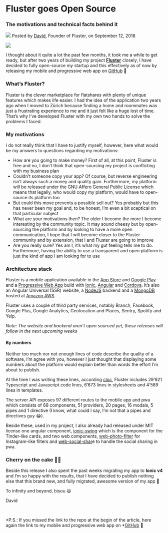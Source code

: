 # Fluster goes Open Source
### The motivations and technical facts behind it
![](/assets/blog/img/editor/david.png?raw=true) Posted by [David](mailto:david@fluster.io), Founder of Fluster, on September 12, 2018

![](/assets/blog/img/post/fluster-open-source.gif?raw=true)

I thought about it quite a lot the past few months, it took me a while to get ready, but after two years of building my project **[Fluster](https://fluster.io)** closely, I have decided to fully open-source my startup and this effectively as of now by releasing my mobile and progressive web app on [GitHub](https://github.com/fluster/fluster-app) 🎉

### What’s Fluster?

Fluster is the clever marketplace for flatshares with plenty of unique features which makes life easier. I had the idea of the application two years ago when I moved to Zürich because finding a home and roommates was just a frustrating experience to me and it just felt like a huge lost of time. That’s why I’ve developed Fluster with my own two hands to solve the problems I faced.

### My motivations

I do not really think that I have to justify myself, however, here what would be my answers to questions regarding my motivations:

* How are you going to make money? First of all, at this point, Fluster is free and no, I don’t think that open-sourcing my project is conflicting with my business plan
* Couldn’t someone copy your app? Of course, but reverse engineering isn’t always such a money and quality gain. Furthermore, my platform will be released under the GNU Affero General Public License which means that legally, who would copy my platform, would have to open-source its platform too
* But could this move prevents a possible sell out? Yes probably  but this has never been my goal and, to be honest, I’m even a bit sceptical on that particular subject
* What are your motivations then? The older I become the more I become interesting by the community topic. It may sound cheesy but by open-sourcing the platform and by looking to have a more open communication, I hope that I will become closer to the Fluster community and by extension, that I and Fluster are going to improve
* Are you really sure? Yes am I, it’s what my gut feeling tells me to do. Furthermore, having the ability to use a transparent and open platform is just the kind of app I am looking for to use

### Architecture stack

Fluster is a mobile application available in the [App Store](https://itunes.apple.com/app/id1187266720) and [Google Play](https://play.google.com/store/apps/details?id=io.fluster.fluster) and a [Progressive Web App](https://m.fluster.io) build with [Ionic](https://play.google.com/store/apps/details?id=io.fluster.fluster), [Angular](http://angular.io) and [Cordova](https://cordova.apache.org). It’s also an Angular Universal (SSR) website, a [NodeJS](http://nodejs.org) backend and a [MongoDB](http://mongodb.com) hosted at [Amazon AWS](https://aws.amazon.com/).

Fluster uses a couple of third party services, notably Branch, Facebook, Google Plus, Google Analytics, Geolocation and Places, Sentry, Spotify and Yelp.

*Note: The website and backend aren’t open sourced yet, these releases will follow in the next upcoming weeks*

#### By numbers

Neither too much nor not enough lines of code describe the quality of a software, I’m agree with you, however I just thought that displaying some numbers about the platform would explain better than words the effort I’m about to publish.

At the time I was writing these lines, according [cloc](https://github.com/AlDanial/cloc), Fluster includes 29’921 Typescript and Javascript code lines, 6’673 lines in stylesheets and 4’589 lines in templates.

The server API exposes 97 different routes to the mobile app and pwa which consists of 68 components, 51 providers, 20 pages, 16 modals, 5 pipes and 1 directive (I know, what could I say, I’m not that a pipes and directives guy 😂).

Beside these, used in my project, I also already had released under MIT license one angular component, [ionic-swing](https://github.com/fluster/ionic-swing) which is the component for the Tinder-like cards, and two web components, [web-photo-filter](https://github.com/fluster/web-photo-filter) for Instagram-like filters and [web-social-shar](https://github.com/fluster/web-social-share)e to handle the social sharing in pwa.

### Cherry on the cake 🍒🎂

Beside this release I also spent the past weeks migrating my app to **Ionic v4** and I’m so happy with the results, that I have decided to publish nothing else that this brand new, and fully migrated, awesome version of my app 🚀

To infinity and beyond, bisou 😃

David

<br> 

*P.S.: If you missed the link to the repo at the begin of the article, here again the link to my mobile and progressive web app on *[GitHub](https://github.com/fluster/fluster-app) 🖖
